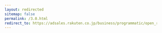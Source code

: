 ```yaml
---
layout: redirected
sitemap: false
permalink: /3.0.html
redirect_to: https://adsales.rakuten.co.jp/business/programmatic/open_rtb.html
---
```

